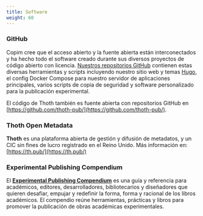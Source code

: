 ```yaml
---
title: Software
weight: 60
---
```


### GitHub

Copim cree que el acceso abierto y la fuente abierta están interconectados y ha hecho todo el software creado durante sus diversos proyectos de código abierto con licencia. [Nuestros repositorios GitHub](https://github.com/COPIM) contienen estas diversas herramientas y scripts incluyendo nuestro sitio web y temas [Hugo](https://gohugo.io/), el config Docker Compose para nuestro servidor de aplicaciones principales, varios scripts de copia de seguridad y software personalizado para la publicación experimental.

El código de Thoth también es fuente abierta con repositorios GitHub en [https://github.com/thoth-pub/](https://github.com/thoth-pub/).

### Thoth Open Metadata

**Thoth** es una plataforma abierta de gestión y difusión de metadatos, y un CIC sin fines de lucro registrado en el Reino Unido. Más información en: [https://th.pub/](https://th.pub/)

### Experimental Publishing Compendium

El **[Experimental Publishing Compendium](https://compendium.copim.ac.uk/)** es una guía y referencia para académicos, editores, desarrolladores, bibliotecarios y diseñadores que quieren desafiar, empujar y redefinir la forma, forma y racional de los libros académicos. El compendio reúne herramientas, prácticas y libros para promover la publicación de obras académicas experimentales.